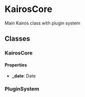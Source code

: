 # KairosCore

Main Kairos class with plugin system

## Classes

### KairosCore

#### Properties

- **_date**: Date

### PluginSystem

